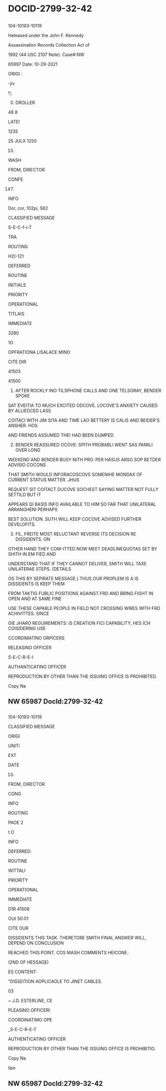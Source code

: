 # DOCID-2799-32-42

##
104-10193-10119

Heleased under the John F. Kennedy

Assassination Records Collection Act of

1992 (44 USC 2107 Note). Case#:NW

65997 Date: 10-29-2021

ORIGI :

-jiv

!!;

0. DROLLER

48 8

LATE!

1235

25 JULX 1250

10.

WASH

FROM, DIRECTOR

CONFE

147.

INFO

Dor, cor, 102pi, S62

CLASSIFIED MESSAGE

S-E-C-f-i-T

TRA

ROUTING

H2(-121

DEFERRED

ROUTINE

INITIALS

PRIORITY

OPERATIONAL

TITLAIS

IMMEDIATE

3280

1O

OPFRATIONA LISALACE MINO

CITE DIR

41503

41500

1. AFTER ROCKLY INO TILSPHONE CALLS AND ONE TELSORAY, BENDER SPOKE

SAT EVEITIA TO MUCH EXCITED ODCOVE. LOCOVE'S ANXIETY CAUSED BY ALLIEDCED LASS

COITACI WITH JIM SITA AND TIME LAO BETTERY IS CALIS AND BEIDER'S ANSHER. HOS

AND FRIENDS ASSUMED THEI HAD BEEN DUMPED.

2. BENDER REASSURED OCOVE: SPITH PROBABLI WENT SAS PAMILI OVER LONG

WEEKEND AND BENDER BUSY NITH PRO. PER HASUS ARSO SOP BETDER ADVISIO COCONS

THAT SMITH WOULD INFORACOSCOVS SOMENIHE MONDAX OF CURRENT STATUS MATTER. JHUS

REQUEST SIT COITACT DUCOVE SOCHEST SAYING MATTER NOT FULLY SETTILD BUT IT

APPEARS QI BASIS INFO AVAILABLE TO HIM SO FAR THAT UNILATERAL ARRANGHENI PERHAPS

BEST SOLUTION. SUTH WILL KEEP COCOVE ADVISED FURTHER DEVELOFITS.

3. FIL, FREITE MOST RELUCTANT REVERSE ITS DECISION RE DISSIDENTS. ON

OTHER HAND THEY COM-ITTED NOW MEET DEADLINEQUOTAS SET BY SHITH IN EM FIED AND

UNDERSTAND THAT IF THEY CANNOT DELIVER, SMITH WILL TAXE UNILATERAE STEPS. (DETAILS

OS THIS BY SEPIRATE MESSAGE.) THUS OUR PROPLEM IS A IS DISSIDENTS IS KEEP THEM

FROM TAKTIG FUBLIC POSITIONS AGAINST FRD AND BRING FIGHT IN OPEN AND AT SAME FINE

USE THESE CAPABLE PEOPLE IN FIELD NOT CROSSING WIRES WITH FRD ACHIVITTES. SINCE

GIE JHARO REGUIREMENTS: IS CREATION FICI CAPABILITY, HES ICH COISIDERING USE

CCORDIMATINO ORPICERS

RELEASINO OFFICER

S-E-C-R-E-I

AUTHANTICATINO OFFICER

REPRODUCTION BY OTHER THAN THE ISSUING OFFICE IS PROHIBITED.

Copy Na

NW 65987 Docld:2799-32-42
---

##
104-10193-10119

CLASSIFIED MESSAGE

ORIGI

UNITi

EXT

DATE

10.

FROM, DIRECTOR

CONG

INFO

ROUTING

PAOE 2

t O

INFO

DEFERRED:

ROUTINE

WITTALI

PRIORITY

OPERATIONAL

IMMEDIATE

D1R 41508

OUt 50:01

CITE OUR

DISSIDENTS THIS TASK. THERETORE SMITH FINAL ANSWER WILL, DEPEND ON CONCLUSION

REACHED THIS POINT. COS MASH COMMENTS HEICONE.

(2ND OF HESSAGE)

ES CONTENT:

"DISSEITION AOPLICAOLE TO JINET CABLES.

03

~ J.D. ESTERLINE, CE

PLEASINO OFFICERI

COOROINATIMO OPE

_S-E-C-R-E-T

AUTHENTICATINO OFFICER

REPRODUCTION BY OTHER THAN THE ISSUING OFFICE IS PROHIBITIO.

Copy Na

lipo

NW 65987 Docld:2799-32-42
---

